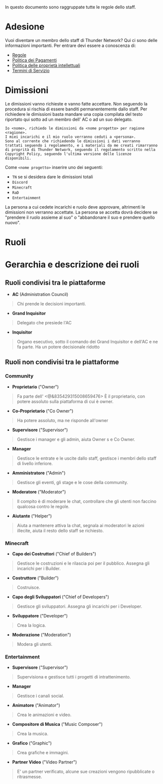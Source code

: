 In questo documento sono raggruppate tutte le regole dello staff.
# Adesione
Vuoi diventare un membro dello staff di Thunder Network?
Qui ci sono delle informazioni importanti.
Per entrare devi essere a conoscenza di:
- [Regole](Rules.md)
- [Politica dei Pagamenti](Payment%20Policy.md)
- [Politica delle proprietà intellettuali](Intellectual%20Property%20Policy.md)
- [Termini di Servizio](Terms%20of%20Service.md)
# Dimissioni
Le dimissioni vanno richieste e vanno fatte accettare. Non seguendo la procedura si rischia di essere banditi permanentemente dallo staff.
Per richiedere le dimissioni basta mandare una copia compilata del testo riportato qui sotto ad un membro dell' AC o ad un suo delegato.
```
Io <nome>, richiedo le dimissioni da <nome progetto> per ragione <ragione>.
I miei incarichi e il mio ruolo verranno ceduti a <persona>.
Sono al corrente che richiedendo le dimissioni i dati verranno trattati seguendo i regolamento, e i materiali da me creati rimarranno di proprità di Thunder Network, seguendo il regolamento scritto nella Copyright Policy, seguendo l'ultima versione delle licenze disponibili.
```
Come `<nome progetto>` inserire uno dei seguenti:
- `TN` se si desidera dare le dimissioni totali
- `Discord`
- `Minecraft`
- `RaD`
- `Entertainment`

La persona a cui cedete incarichi e ruolo deve approvare, altrimenti le dimissioni non verranno accettate. La persona se accetta dovrà decidere se "prendere il ruolo assieme al suo" o "abbandonare il suo e prendere quello nuovo".
# Ruoli
# Gerarchia e descrizione dei ruoli
## Ruoli condivisi tra le piattaforme
- **AC** (Administration Council)
> Chi prende le decisioni importanti.
- **Grand Inquisitor**
> Delegato che presiede l'AC
- **Inquisitor**
> Organo esecutivo, sotto il comando dei Grand Inquisitor e dell'AC e ne fa parte.
> Ha un potere decisionale ridotto
## Ruoli non condivisi tra le piattaforme
### Community
- **Proprietario** ("Owner")
> Fa parte dell' <@&835429315008659476>
> È il proprietario, con potere assoluto sulla piattaforma di cui è owner.
- **Co-Proprietario** ("Co Owner")
> Ha potere assoluto, ma ne risponde all'owner
- **Supervisore** ("Supervisor")
> Gestisce i manager e gli admin, aiuta Owner s e Co Owner.
- **Manager**
> Gestisce le entrate e le uscite dallo staff, gestisce i membri dello staff di livello inferiore.
- **Amministratore** ("Admin")
> Gestisce gli eventi, gli stage e le cose della community.
- **Moderatore** ("Moderator")
> Il compito è di moderare le chat, controllare che gli utenti non faccino qualcosa contro le regole.
- **Aiutante** ("Helper")
> Aiuta a mantenere attiva la chat, segnala ai moderatori le azioni illecite, aiuta il resto dello staff se richiesto.
### Minecraft
- **Capo dei Costruttori** ("Chief of Builders")
> Gestisce le costruzioni e le rilascia poi per il pubblico. Assegna gli incarichi per i Builder.
- **Costruttore** ("Builder") 
> Costruisce.
- **Capo degli Sviluppatori** ("Chief of Developers") 
> Gestisce gli sviluppatori. Assegna gli incarichi per i Developer.
- **Sviluppatore** ("Developer")  
> Crea la logica.
- **Moderazione** ("Moderation") 
> Modera gli utenti.
### Entertainment
- **Supervisore** ("Supervisor")
> Supervisiona e gestisce tutti i progetti di intrattenimento.
- **Manager**
> Gestisce i canali social.
- **Animatore** ("Animator")
> Crea le animazioni e video.
- **Compositore di Musica** ("Music Composer") 
> Crea la musica.
- **Grafico** ("Graphic")
> Crea grafiche e immagini.
- **Partner Video** ("Video Partner")
> E' un partner verificato, alcune sue creazioni vengono ripubblicate o ritrasmesse.